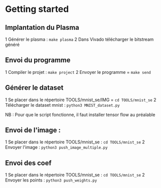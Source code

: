 # Getting started

## Implantation du Plasma

1 Générer le plasma : `make plasma`
2 Dans Vivado télécharger le bitstream généré

## Envoi du programme

1 Compiler le projet : `make project`
2 Envoyer le programme = `make send`


## Générer le dataset

1 Se placer dans le répertoire TOOLS/mnist_se/IMG = `cd TOOLS/mnist_se`
2 Télécharger le dataset mnist : `python3 MNIST_dataset.py`

NB : Pour que le script fonctionne, il faut installer tensor flow au préalable


## Envoi de l'image :

1 Se placer dans le répertoire TOOLS/mnist_se : `cd TOOLS/mnist_se`
2 Envoyer l'image : `python3 push_image_multiple.py`

## Envoi des coef

1 Se placer dans le répertoire TOOLS/mnist_se : `cd TOOLS/mnist_se`
2 Envoyer les points : `python3 push_weights.py`